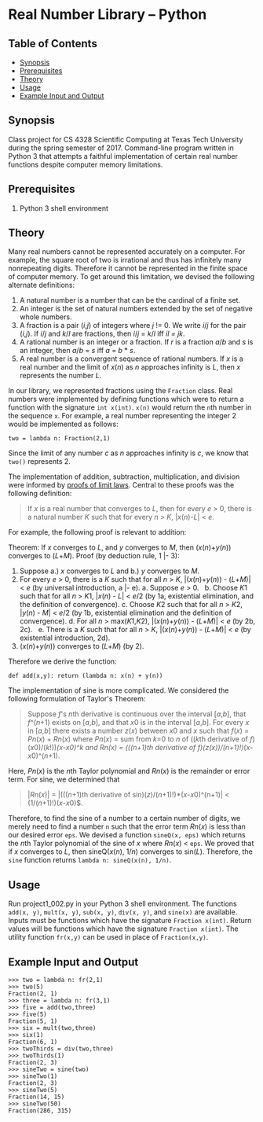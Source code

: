 Real Number Library – Python
===

Table of Contents
---

- [Synopsis](#synopsis)
- [Prerequisites](#prerequisites)
- [Theory](#theory)
- [Usage](#usage)
- [Example Input and Output](#example-input-and-output)

Synopsis
---

Class project for CS 4328 Scientific Computing at Texas Tech University during the spring semester of 2017. Command-line program written in Python 3 that attempts a faithful implementation of certain real number functions despite computer memory limitations.

Prerequisites 
---

1. Python 3 shell environment

Theory
---

Many real numbers cannot be represented accurately on a computer. For example, the square root of two is irrational and thus has infinitely many nonrepeating digits. Therefore it cannot be represented in the finite space of computer memory. To get around this limitation, we devised the following alternate definitions:

1.  A natural number is a number that can be the cardinal of a finite set.
2.  An integer is the set of natural numbers extended by the set of negative whole numbers.
3.  A fraction is a pair (*i*,*j*) of integers where *j* != 0. We write *i*/*j* for the pair (*i*,*j*). If *i*/*j* and *k*/*l* are fractions, then *i*/*j* = *k*/*l* iff *i***l* = *j***k*.
4.  A rational number is an integer or a fraction. If *r* is a fraction *a*/*b* and *s* is an integer, then *a*/*b* = *s* iff *a* = *b* * *s*.
5.  A real number is a convergent sequence of rational numbers. If *x* is a real number and the limit of *x*(*n*) as *n* approaches infinity is *L*, then *x* represents the number *L*.

In our library, we represented fractions using the `Fraction` class. Real numbers were implemented by defining functions which were to return a function with the signature `int x(int)`. `x(n)` would return the `n`th number in the sequence `x`. For example, a real number representing the integer 2 would be implemented as follows:

```
two = lambda n: Fraction(2,1)
```

Since the limit of any number *c* as *n* approaches infinity is *c*, we know that `two()` represents 2.

The implementation of addition, subtraction, multiplication, and division were informed by [proofs of limit laws](). Central to these proofs was the following definition:

> If *x* is a real number that converges to *L*, then for every *e* > 0, there is a natural number *K* such that for every *n* > *K*, |*x*(*n*)-*L*| < *e*.

For example, the following proof is relevant to addition:

Theorem: If *x* converges to *L*, and *y* converges to *M*, then (*x*(*n*)+*y*(*n*)) converges to (*L*+*M*).
Proof (by deduction rule, 1 |- 3):
1.  Suppose a.) *x* converges to *L* and b.) *y* converges to *M*.
2.  For every *e* > 0, there is a *K* such that for all *n* > *K*, |(*x*(*n*)+*y*(*n*)) - (*L*+*M*)| < *e* (by universal introduction, a |- e).
   a.  Suppose *e* > 0.
   b.  Choose *K*1 such that for all *n* > *K*1, |*x*(*n*) - *L*| < *e*/2 (by 1a, existential elimination, and the definition of convergence).
   c.  Choose *K*2 such that for all *n* > *K*2, |*y*(*n*) - *M*| < *e*/2 (by 1b, existential elimination and the definition of convergence).
   d.  For all *n* > max(*K*1,*K*2), |(*x*(*n*)+*y*(*n*)) - (*L*+*M*)| < *e* (by 2b, 2c).
   e.  There is a *K* such that for all *n* > *K*, |(*x*(*n*)+*y*(*n*)) - (*L*+*M*)| < *e* (by existential introduction, 2d).
3.  (*x*(*n*)+*y*(*n*)) converges to (*L*+*M*) (by 2).

Therefore we derive the function:

```
def add(x,y): return (lambda n: x(n) + y(n))
```

The implementation of sine is more complicated. We considered the following formulation of Taylor's Theorem:

> Suppose *f*'s *n*th derivative is continuous over the interval [*a*,*b*], that *f*^(*n*+1) exists on [*a*,*b*], and that *x*0 is in the interval [*a*,*b*]. For every *x* in [*a*,*b*] there exists a number *z*(*x*) between *x*0 and *x* such that 
> *f*(*x*) = *Pn*(*x*) + *Rn*(*x*)
> where *Pn*(*x*) = sum from *k*=0 to *n* of ((*k*th derivative of *f*)(*x*0)/(*k*!))*(*x*-*x*0)^*k* and *Rn*(*x*) = (((*n*+1)th derivative of *f*)(*z*(*x*))/(*n*+1)!)*(*x*-*x*0)^(*n*+1).

Here, *Pn*(*x*) is the *n*th Taylor polynomial and *Rn*(*x*) is the remainder or error term. For sine, we determined that

> |*Rn*(*x*)| = |(((*n*+1)th derivative of sin)(*z*)/(*n*+1)!)*(*x*-*x*0)^(n+1)| < (1/(*n*+1)!)(*x*-*x*0)$.

Therefore, to find the sine of a number to a certain number of digits, we merely need to find a number `n` such that the error term *Rn*(*x*) is less than our desired error `eps`. We devised a function `sineQ(x, eps)` which returns the *n*th Taylor polynomial of the sine of *x* where *Rn*(*x*) < `eps`. We proved that if *x* converges to *L*, then sineQ(*x*(*n*), 1/*n*) converges to sin(*L*). Therefore, the `sine` function returns `lambda n: sineQ(x(n), 1/n)`.

Usage
---

Run project1_002.py in your Python 3 shell environment. The functions `add(x, y)`, `mult(x, y)`, `sub(x, y)`, `div(x, y)`, and `sine(x)` are available. Inputs must be functions which have the signature `Fraction x(int)`. Return values will be functions which have the signature `Fraction x(int)`. The utility function `fr(x,y)` can be used in place of `Fraction(x,y)`.

Example Input and Output
---

```
>>> two = lambda n: fr(2,1)
>>> two(5)
Fraction(2, 1)
>>> three = lambda n: fr(3,1)
>>> five = add(two,three)
>>> five(5)
Fraction(5, 1)
>>> six = mult(two,three)
>>> six(1)
Fraction(6, 1)
>>> twoThirds = div(two,three)
>>> twoThirds(1)
Fraction(2, 3)
>>> sineTwo = sine(two)
>>> sineTwo(1)
Fraction(2, 3)
>>> sineTwo(5)
Fraction(14, 15)
>>> sineTwo(50)
Fraction(286, 315)
```

